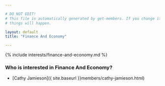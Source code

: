 ```yaml
---

# DO NOT EDIT!
# This file is automatically generated by get-members. If you change it, bad
# things will happen.

layout: default
title: "Finance And Economy"

---
```


{% include interests/finance-and-economy.md %}

### Who is interested in Finance And Economy?


* [Cathy Jamieson]({ site.baseurl }}members/cathy-jamieson.html)
